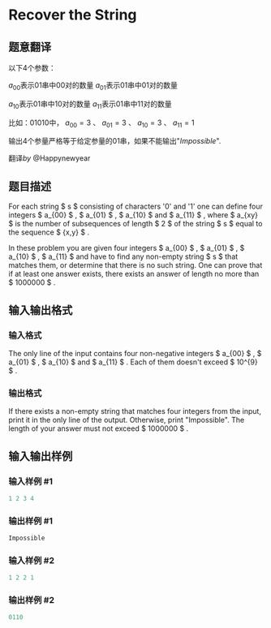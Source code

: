 # Recover the String

## 题意翻译

以下$4$个参数：

$a_{00}$表示$01$串中$00$对的数量 $a_{01}$表示$01$串中$01$对的数量

$a_{10}$表示$01$串中$10$对的数量 $a_{11}$表示$01$串中$11$对的数量

比如：$01010$中， $a_{00}=3$ 、 $a_{01}=3$ 、 $a_{10}=3$ 、 $a_{11}=1$

输出$4$个参量严格等于给定参量的$01$串，如果不能输出"$Impossible$".

翻译$by$ @Happynewyear

## 题目描述

For each string $ s $ consisting of characters '0' and '1' one can define four integers $ a_{00} $ , $ a_{01} $ , $ a_{10} $ and $ a_{11} $ , where $ a_{xy} $ is the number of subsequences of length $ 2 $ of the string $ s $ equal to the sequence $ {x,y} $ .

In these problem you are given four integers $ a_{00} $ , $ a_{01} $ , $ a_{10} $ , $ a_{11} $ and have to find any non-empty string $ s $ that matches them, or determine that there is no such string. One can prove that if at least one answer exists, there exists an answer of length no more than $ 1000000 $ .

## 输入输出格式

### 输入格式

The only line of the input contains four non-negative integers $ a_{00} $ , $ a_{01} $ , $ a_{10} $ and $ a_{11} $ . Each of them doesn't exceed $ 10^{9} $ .

### 输出格式

If there exists a non-empty string that matches four integers from the input, print it in the only line of the output. Otherwise, print "Impossible". The length of your answer must not exceed $ 1000000 $ .

## 输入输出样例

### 输入样例 #1

```cpp
1 2 3 4

```
### 输出样例 #1

```cpp
Impossible

```
### 输入样例 #2

```cpp
1 2 2 1

```
### 输出样例 #2

```cpp
0110

```
